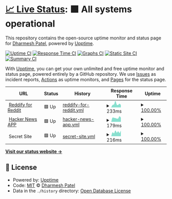 # [📈 Live Status](https://premii.github.io/upptime): <!--live status--> **🟩 All systems operational**

This repository contains the open-source uptime monitor and status page for [Dharmesh Patel](http://premii.com), powered by [Upptime](https://github.com/upptime/upptime).

[![Uptime CI](https://github.com/koj-co/upptime/workflows/Uptime%20CI/badge.svg)](https://github.com/koj-co/upptime/actions?query=workflow%3A%22Uptime+CI%22)
[![Response Time CI](https://github.com/koj-co/upptime/workflows/Response%20Time%20CI/badge.svg)](https://github.com/koj-co/upptime/actions?query=workflow%3A%22Response+Time+CI%22)
[![Graphs CI](https://github.com/koj-co/upptime/workflows/Graphs%20CI/badge.svg)](https://github.com/koj-co/upptime/actions?query=workflow%3A%22Graphs+CI%22)
[![Static Site CI](https://github.com/koj-co/upptime/workflows/Static%20Site%20CI/badge.svg)](https://github.com/koj-co/upptime/actions?query=workflow%3A%22Static+Site+CI%22)
[![Summary CI](https://github.com/koj-co/upptime/workflows/Summary%20CI/badge.svg)](https://github.com/koj-co/upptime/actions?query=workflow%3A%22Summary+CI%22)

With [Upptime](https://upptime.js.org), you can get your own unlimited and free uptime monitor and status page, powered entirely by a GitHub repository. We use [Issues](https://github.com/premii/upptime/issues) as incident reports, [Actions](https://github.com/premii/upptime/actions) as uptime monitors, and [Pages](https://premii.github.io/upptime) for the status page.

<!--start: status pages-->
<!-- This summary is generated by Upptime (https://github.com/upptime/upptime) -->
<!-- Do not edit this manually, your changes will be overwritten -->
<!-- prettier-ignore -->
| URL | Status | History | Response Time | Uptime |
| --- | ------ | ------- | ------------- | ------ |
| <img alt="" src="https://favicons.githubusercontent.com/reddit.premii.com" height="13"> [Reddify for Reddit](https://reddit.premii.com) | 🟩 Up | [reddify-for-reddit.yml](https://github.com/premii/upptime/commits/HEAD/history/reddify-for-reddit.yml) | <details><summary><img alt="Response time graph" src="./graphs/reddify-for-reddit/response-time-week.png" height="20"> 233ms</summary><br><a href="https://premii.github.io/upptime/history/reddify-for-reddit"><img alt="Response time 202" src="https://img.shields.io/endpoint?url=https%3A%2F%2Fraw.githubusercontent.com%2Fpremii%2Fupptime%2FHEAD%2Fapi%2Freddify-for-reddit%2Fresponse-time.json"></a><br><a href="https://premii.github.io/upptime/history/reddify-for-reddit"><img alt="24-hour response time 202" src="https://img.shields.io/endpoint?url=https%3A%2F%2Fraw.githubusercontent.com%2Fpremii%2Fupptime%2FHEAD%2Fapi%2Freddify-for-reddit%2Fresponse-time-day.json"></a><br><a href="https://premii.github.io/upptime/history/reddify-for-reddit"><img alt="7-day response time 233" src="https://img.shields.io/endpoint?url=https%3A%2F%2Fraw.githubusercontent.com%2Fpremii%2Fupptime%2FHEAD%2Fapi%2Freddify-for-reddit%2Fresponse-time-week.json"></a><br><a href="https://premii.github.io/upptime/history/reddify-for-reddit"><img alt="30-day response time 215" src="https://img.shields.io/endpoint?url=https%3A%2F%2Fraw.githubusercontent.com%2Fpremii%2Fupptime%2FHEAD%2Fapi%2Freddify-for-reddit%2Fresponse-time-month.json"></a><br><a href="https://premii.github.io/upptime/history/reddify-for-reddit"><img alt="1-year response time 202" src="https://img.shields.io/endpoint?url=https%3A%2F%2Fraw.githubusercontent.com%2Fpremii%2Fupptime%2FHEAD%2Fapi%2Freddify-for-reddit%2Fresponse-time-year.json"></a></details> | <details><summary><a href="https://premii.github.io/upptime/history/reddify-for-reddit">100.00%</a></summary><a href="https://premii.github.io/upptime/history/reddify-for-reddit"><img alt="All-time uptime 100.00%" src="https://img.shields.io/endpoint?url=https%3A%2F%2Fraw.githubusercontent.com%2Fpremii%2Fupptime%2FHEAD%2Fapi%2Freddify-for-reddit%2Fuptime.json"></a><br><a href="https://premii.github.io/upptime/history/reddify-for-reddit"><img alt="24-hour uptime 100.00%" src="https://img.shields.io/endpoint?url=https%3A%2F%2Fraw.githubusercontent.com%2Fpremii%2Fupptime%2FHEAD%2Fapi%2Freddify-for-reddit%2Fuptime-day.json"></a><br><a href="https://premii.github.io/upptime/history/reddify-for-reddit"><img alt="7-day uptime 100.00%" src="https://img.shields.io/endpoint?url=https%3A%2F%2Fraw.githubusercontent.com%2Fpremii%2Fupptime%2FHEAD%2Fapi%2Freddify-for-reddit%2Fuptime-week.json"></a><br><a href="https://premii.github.io/upptime/history/reddify-for-reddit"><img alt="30-day uptime 100.00%" src="https://img.shields.io/endpoint?url=https%3A%2F%2Fraw.githubusercontent.com%2Fpremii%2Fupptime%2FHEAD%2Fapi%2Freddify-for-reddit%2Fuptime-month.json"></a><br><a href="https://premii.github.io/upptime/history/reddify-for-reddit"><img alt="1-year uptime 100.00%" src="https://img.shields.io/endpoint?url=https%3A%2F%2Fraw.githubusercontent.com%2Fpremii%2Fupptime%2FHEAD%2Fapi%2Freddify-for-reddit%2Fuptime-year.json"></a></details>
| <img alt="" src="https://favicons.githubusercontent.com/hn.premii.com" height="13"> [Hacker News APP](https://hn.premii.com) | 🟩 Up | [hacker-news-app.yml](https://github.com/premii/upptime/commits/HEAD/history/hacker-news-app.yml) | <details><summary><img alt="Response time graph" src="./graphs/hacker-news-app/response-time-week.png" height="20"> 179ms</summary><br><a href="https://premii.github.io/upptime/history/hacker-news-app"><img alt="Response time 200" src="https://img.shields.io/endpoint?url=https%3A%2F%2Fraw.githubusercontent.com%2Fpremii%2Fupptime%2FHEAD%2Fapi%2Fhacker-news-app%2Fresponse-time.json"></a><br><a href="https://premii.github.io/upptime/history/hacker-news-app"><img alt="24-hour response time 155" src="https://img.shields.io/endpoint?url=https%3A%2F%2Fraw.githubusercontent.com%2Fpremii%2Fupptime%2FHEAD%2Fapi%2Fhacker-news-app%2Fresponse-time-day.json"></a><br><a href="https://premii.github.io/upptime/history/hacker-news-app"><img alt="7-day response time 179" src="https://img.shields.io/endpoint?url=https%3A%2F%2Fraw.githubusercontent.com%2Fpremii%2Fupptime%2FHEAD%2Fapi%2Fhacker-news-app%2Fresponse-time-week.json"></a><br><a href="https://premii.github.io/upptime/history/hacker-news-app"><img alt="30-day response time 179" src="https://img.shields.io/endpoint?url=https%3A%2F%2Fraw.githubusercontent.com%2Fpremii%2Fupptime%2FHEAD%2Fapi%2Fhacker-news-app%2Fresponse-time-month.json"></a><br><a href="https://premii.github.io/upptime/history/hacker-news-app"><img alt="1-year response time 200" src="https://img.shields.io/endpoint?url=https%3A%2F%2Fraw.githubusercontent.com%2Fpremii%2Fupptime%2FHEAD%2Fapi%2Fhacker-news-app%2Fresponse-time-year.json"></a></details> | <details><summary><a href="https://premii.github.io/upptime/history/hacker-news-app">100.00%</a></summary><a href="https://premii.github.io/upptime/history/hacker-news-app"><img alt="All-time uptime 100.00%" src="https://img.shields.io/endpoint?url=https%3A%2F%2Fraw.githubusercontent.com%2Fpremii%2Fupptime%2FHEAD%2Fapi%2Fhacker-news-app%2Fuptime.json"></a><br><a href="https://premii.github.io/upptime/history/hacker-news-app"><img alt="24-hour uptime 100.00%" src="https://img.shields.io/endpoint?url=https%3A%2F%2Fraw.githubusercontent.com%2Fpremii%2Fupptime%2FHEAD%2Fapi%2Fhacker-news-app%2Fuptime-day.json"></a><br><a href="https://premii.github.io/upptime/history/hacker-news-app"><img alt="7-day uptime 100.00%" src="https://img.shields.io/endpoint?url=https%3A%2F%2Fraw.githubusercontent.com%2Fpremii%2Fupptime%2FHEAD%2Fapi%2Fhacker-news-app%2Fuptime-week.json"></a><br><a href="https://premii.github.io/upptime/history/hacker-news-app"><img alt="30-day uptime 100.00%" src="https://img.shields.io/endpoint?url=https%3A%2F%2Fraw.githubusercontent.com%2Fpremii%2Fupptime%2FHEAD%2Fapi%2Fhacker-news-app%2Fuptime-month.json"></a><br><a href="https://premii.github.io/upptime/history/hacker-news-app"><img alt="1-year uptime 100.00%" src="https://img.shields.io/endpoint?url=https%3A%2F%2Fraw.githubusercontent.com%2Fpremii%2Fupptime%2FHEAD%2Fapi%2Fhacker-news-app%2Fuptime-year.json"></a></details>
| <img alt="" src="https://favicons.githubusercontent.com/null" height="13"> Secret Site | 🟩 Up | [secret-site.yml](https://github.com/premii/upptime/commits/HEAD/history/secret-site.yml) | <details><summary><img alt="Response time graph" src="./graphs/secret-site/response-time-week.png" height="20"> 216ms</summary><br><a href="https://premii.github.io/upptime/history/secret-site"><img alt="Response time 251" src="https://img.shields.io/endpoint?url=https%3A%2F%2Fraw.githubusercontent.com%2Fpremii%2Fupptime%2FHEAD%2Fapi%2Fsecret-site%2Fresponse-time.json"></a><br><a href="https://premii.github.io/upptime/history/secret-site"><img alt="24-hour response time 133" src="https://img.shields.io/endpoint?url=https%3A%2F%2Fraw.githubusercontent.com%2Fpremii%2Fupptime%2FHEAD%2Fapi%2Fsecret-site%2Fresponse-time-day.json"></a><br><a href="https://premii.github.io/upptime/history/secret-site"><img alt="7-day response time 216" src="https://img.shields.io/endpoint?url=https%3A%2F%2Fraw.githubusercontent.com%2Fpremii%2Fupptime%2FHEAD%2Fapi%2Fsecret-site%2Fresponse-time-week.json"></a><br><a href="https://premii.github.io/upptime/history/secret-site"><img alt="30-day response time 223" src="https://img.shields.io/endpoint?url=https%3A%2F%2Fraw.githubusercontent.com%2Fpremii%2Fupptime%2FHEAD%2Fapi%2Fsecret-site%2Fresponse-time-month.json"></a><br><a href="https://premii.github.io/upptime/history/secret-site"><img alt="1-year response time 251" src="https://img.shields.io/endpoint?url=https%3A%2F%2Fraw.githubusercontent.com%2Fpremii%2Fupptime%2FHEAD%2Fapi%2Fsecret-site%2Fresponse-time-year.json"></a></details> | <details><summary><a href="https://premii.github.io/upptime/history/secret-site">100.00%</a></summary><a href="https://premii.github.io/upptime/history/secret-site"><img alt="All-time uptime 99.97%" src="https://img.shields.io/endpoint?url=https%3A%2F%2Fraw.githubusercontent.com%2Fpremii%2Fupptime%2FHEAD%2Fapi%2Fsecret-site%2Fuptime.json"></a><br><a href="https://premii.github.io/upptime/history/secret-site"><img alt="24-hour uptime 100.00%" src="https://img.shields.io/endpoint?url=https%3A%2F%2Fraw.githubusercontent.com%2Fpremii%2Fupptime%2FHEAD%2Fapi%2Fsecret-site%2Fuptime-day.json"></a><br><a href="https://premii.github.io/upptime/history/secret-site"><img alt="7-day uptime 100.00%" src="https://img.shields.io/endpoint?url=https%3A%2F%2Fraw.githubusercontent.com%2Fpremii%2Fupptime%2FHEAD%2Fapi%2Fsecret-site%2Fuptime-week.json"></a><br><a href="https://premii.github.io/upptime/history/secret-site"><img alt="30-day uptime 100.00%" src="https://img.shields.io/endpoint?url=https%3A%2F%2Fraw.githubusercontent.com%2Fpremii%2Fupptime%2FHEAD%2Fapi%2Fsecret-site%2Fuptime-month.json"></a><br><a href="https://premii.github.io/upptime/history/secret-site"><img alt="1-year uptime 99.97%" src="https://img.shields.io/endpoint?url=https%3A%2F%2Fraw.githubusercontent.com%2Fpremii%2Fupptime%2FHEAD%2Fapi%2Fsecret-site%2Fuptime-year.json"></a></details>

<!--end: status pages-->

[**Visit our status website →**](https://premii.github.io/upptime)

## 📄 License

- Powered by: [Upptime](https://github.com/upptime/upptime)
- Code: [MIT](./LICENSE) © [Dharmesh Patel](http://premii.com)
- Data in the `./history` directory: [Open Database License](https://opendatacommons.org/licenses/odbl/1-0/)
